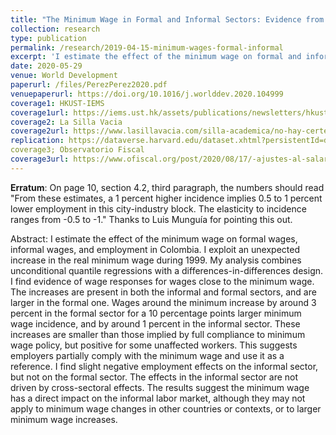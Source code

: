 ```yaml
---
title: "The Minimum Wage in Formal and Informal Sectors: Evidence from an Inflation Shock"
collection: research
type: publication
permalink: /research/2019-04-15-minimum-wages-formal-informal
excerpt: 'I estimate the effect of the minimum wage on formal and informal wages and employment in Colombia. I exploit an unexpected increase in the real minimum wage during the 1999 Colombian economic crisis to estimate short-term effects of the minimum wage along the wage distribution in both sectors. I find evidence of wage responses, with a stronger incidence in the formal sector.'
date: 2020-05-29
venue: World Development
paperurl: /files/PerezPerez2020.pdf
venuepaperurl: https://doi.org/10.1016/j.worlddev.2020.104999
coverage1: HKUST-IEMS 
coverage1url: https://iems.ust.hk/assets/publications/newsletters/hkust-iems-newsletter-spring-2017-web.pdf
coverage2: La Silla Vacia
coverage2url: https://www.lasillavacia.com/silla-academica/no-hay-certeza-de-que-subir-el-minimo-aumente-el-desempleo/
replication: https://dataverse.harvard.edu/dataset.xhtml?persistentId=doi:10.7910/DVN/15E3RK
coverage3; Observatorio Fiscal
coverage3url: https://www.ofiscal.org/post/2020/08/17/-ajustes-al-salario-m%C3%ADnimo-una-conversaci%C3%B3n-inc%C3%B3moda-pero-necesaria 
---
```

**Erratum**: On page 10, section 4.2, third paragraph, the numbers should read "From these estimates, a 1 percent higher incidence implies 0.5 to 1 percent lower employment in this city-industry block. The elasticity to incidence ranges from -0.5 to -1." Thanks to Luis Munguía for pointing this out. 

Abstract:  I estimate the effect of the minimum wage on formal wages, informal wages, and employment in Colombia. I exploit an unexpected increase in the real minimum wage during 1999. My analysis combines unconditional quantile regressions with a differences-in-differences design. I find evidence of wage responses for wages close to the minimum wage. The increases are present in both the informal and formal sectors, and are larger in the formal one. Wages around the minimum increase by around 3 percent in the formal sector for a 10 percentage points larger minimum wage incidence, and by around 1 percent in the informal sector. These increases are smaller than those implied by full compliance to minimum wage policy, but positive for some unaffected workers. This suggests employers partially comply with the minimum wage and use it as a reference. I find slight
negative employment effects on the informal sector, but not on the formal sector. The effects in the informal sector are not driven by cross-sectoral effects. The results suggest the minimum wage has a direct impact on the informal labor market, although they may not apply to minimum wage changes in other countries or contexts, or to larger minimum wage increases.

